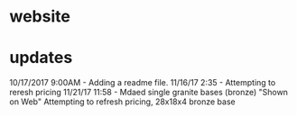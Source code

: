 # website

# updates

10/17/2017 9:00AM - Adding a readme file.
11/16/17 2:35 - Attempting to reresh pricing
11/21/17 11:58 - Mdaed single granite bases (bronze) "Shown on Web"
Attempting to refresh pricing, 28x18x4 bronze base